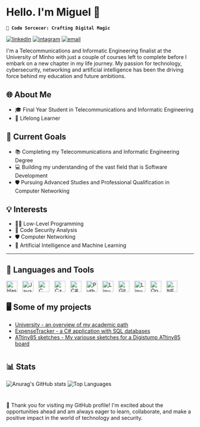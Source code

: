 # Hello. I'm Miguel 👋

**`🧙 Code Sorcecer: Crafting Digital Magic`**

<p align="left">
      <a href="https://www.linkedin.com/in/miguelpereira2135">
         <img alt="linkedin" title="miguelpereira2135" src="https://custom-icon-badges.demolab.com/badge/-joaosilva01-blue?style=for-the-badge&logo=linkedin&logoColor=white"/></a> 
      <a href="https://www.instagram.com/miguelpereira21_/">
         <img alt="intagram" title="@miguelpereira21_" src="https://custom-icon-badges.demolab.com/badge/-joao_manuel7-ea4aaa?style=for-the-badge&logo=instagram&logoColor=white"/></a> 
      <a href="mailto:miguelpereira00007@gmail.com">
         <img alt="email" title="email" src="https://custom-icon-badges.demolab.com/badge/-contact%20me-c71610?style=for-the-badge&logo=Gmail&logoColor=white"/></a>
   </p>

I'm a Telecommunications and Informatic Engineering finalist at the University of Minho with just a couple of courses left to complete before I embark on a new chapter in my life journey. My passion for technology, cybersecurity, networking and artificial intelligence has been the driving force behind my education and future ambitions.

## 🌐 About Me
- 🎓 Final Year Student in Telecommunications and Informatic Engineering
- 🌱 Lifelong Learner

## 🚀 Current Goals
- 📚 Completing my Telecommunications and Informatic Engineering Degree
- 💻 Building my understanding of the vast field that is Software Development
- 🛡️ Pursuing Advanced Studies and Professional Qualification in Computer Networking

## 💡 Interests
- 🧑‍💻 Low-Level Programming
- 🔐 Code Security Analysis
- 🛡️ Computer Networking
- 🤖 Artificial Intelligence and Machine Learning

---

## 🧰 Languages and Tools

<img align="left" alt="Haskell" width="30px" style="padding-right:10px;" src="https://cdn.jsdelivr.net/gh/devicons/devicon/icons/haskell/haskell-original.svg" />
<img align="left" alt="Java" width="30px" style="padding-right:10px;" src="https://cdn.jsdelivr.net/gh/devicons/devicon/icons/java/java-original.svg" />
<img align="left" alt="C" width="30px" style="padding-right:10px;" src="https://cdn.jsdelivr.net/gh/devicons/devicon/icons/c/c-original.svg" />
<img align="left" alt="C++" width="30px" style="padding-right:10px;" src="https://cdn.jsdelivr.net/gh/devicons/devicon/icons/cplusplus/cplusplus-original.svg" />
<img align="left" alt="C#" width="30px" style="padding-right:10px;" src="https://cdn.jsdelivr.net/gh/devicons/devicon/icons/csharp/csharp-original.svg" />
<img align="left" alt="Python" width="30px" style="padding-right:10px;" src="https://cdn.jsdelivr.net/gh/devicons/devicon/icons/python/python-original.svg"  />
<img align="left" alt="Linux" width="30px" style="padding-right:10px;" src="https://cdn.jsdelivr.net/gh/devicons/devicon/icons/linux/linux-original.svg"  />
<img align="left" alt="Git" width="30px" style="padding-right:10px;" src="https://cdn.jsdelivr.net/gh/devicons/devicon/icons/git/git-original.svg"  />
<img align="left" alt="Linux" width="30px" style="padding-right:10px;" src="https://cdn.jsdelivr.net/gh/devicons/devicon/icons/mysql/mysql-original.svg"  />
<img align="left" alt="OpenGL" width="30px" style="padding-right:10px;" src="https://cdn.jsdelivr.net/gh/devicons/devicon/icons/opengl/opengl-original.svg"  />
<img align="left" alt=".NET" width="30px" style="padding-right:10px;" src="https://cdn.jsdelivr.net/gh/devicons/devicon/icons/dot-net/dot-net-plain-wordmark.svg"  />
<br />

#

## 🖥️ Some of my projects

- [University - an overview of my academic path](https://github.com/jmns01/University)
- [ExpenseTracker - a C# application with SQL databases](https://github.com/jmns01/ExpenseTracker)
- [ATtiny85 sketches - My variouse sketches for a Digistump ATtiny85 board](https://github.com/jmns01/ATtiny85-MySketches)

#

## 📊 Stats

![Anurag's GitHub stats](https://github-readme-stats.vercel.app/api?username=jmns01&show_icons=true&theme=midnight-purple)
![Top Languages](https://github-readme-stats.vercel.app/api/top-langs/?username=jmns01&layout=donut&theme=midnight-purple)


#

🌟 Thank you for visiting my GitHub profile! I'm excited about the opportunities ahead and am always eager to learn, collaborate, and make a positive impact in the world of technology and security.
